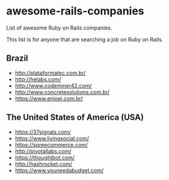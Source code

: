 # awesome-rails-companies

List of awesome Ruby on Rails companies.

This list is for anyone that are searching a job on Ruby on Rails.

## Brazil

* http://plataformatec.com.br/
* http://helabs.com/
* http://www.codeminer42.com/
* http://www.concretesolutions.com.br/
* https://www.enjoei.com.br/

## The United States of America (USA)

* https://37signals.com/
* https://www.livingsocial.com/
* https://spreecommerce.com/
* http://pivotallabs.com/
* https://thoughtbot.com/
* http://hashrocket.com/
* https://www.youneedabudget.com/
